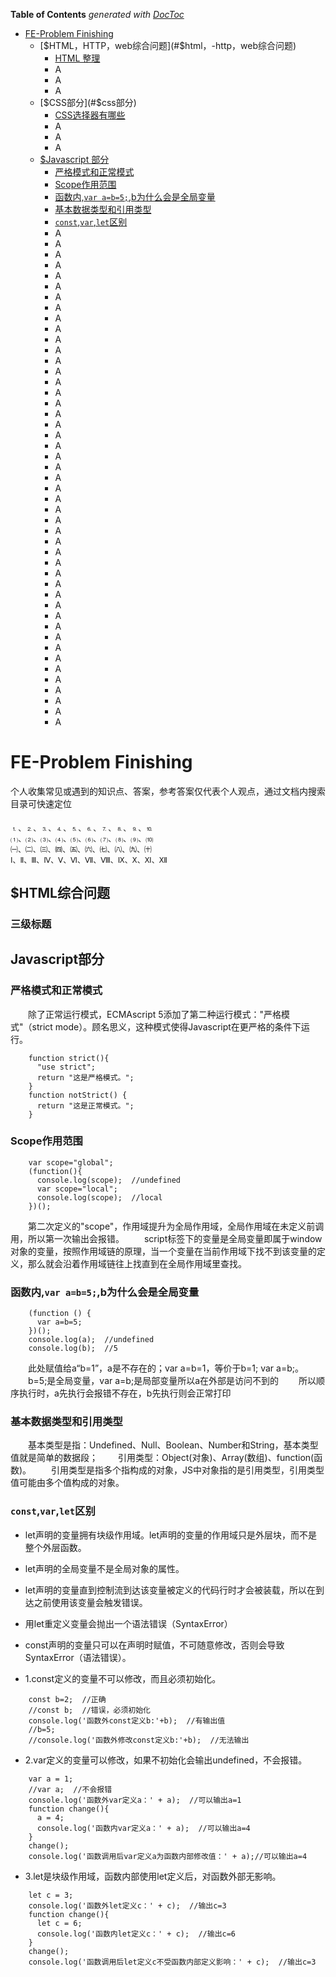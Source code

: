**Table of Contents**  *generated with [DocToc](http://doctoc.herokuapp.com/)*

- [FE-Problem Finishing](#fe-problem-finishing)
  - [$HTML，HTTP，web综合问题](#$html，-http，web综合问题)
    - [HTML 整理](#HTML-整理)
    - A
    - A
    - A
  - [$CSS部分](#$css部分)
    - [CSS选择器有哪些](#css选择器有哪些)
    - A
    - A
    - A
  - [$Javascript 部分](#Javascript部分)
    - [严格模式和正常模式](#严格模式和正常模式)
    - [Scope作用范围](#Scope作用范围)
    - [函数内,`var a=b=5;`,b为什么会是全局变量](#函数内var-a-b-5-b为什么会是全局变量)
    - [基本数据类型和引用类型](#基本数据类型和引用类型)
    - [`const`,`var`,`let`区别](#constvarlet区别)
    - A
    - A
    - A
    - A
    - A
    - A
    - A
    - A
    - A
    - A
    - A
    - A
    - A
    - A
    - A
    - A
    - A
    - A
    - A
    - A
    - A
    - A
    - A
    - A
    - A
    - A
    - A
    - A
    - A
    - A
    - A
    - A
    - A
    - A
    - A
    - A
    - A
    - A
    - A
    - A
    - A
    - A
    - A
    - A
    - A
    - A
    - A

<!-- END doctoc generated TOC -->

# FE-Problem Finishing

个人收集常见或遇到的知识点、答案，参考答案仅代表个人观点，通过文档内搜索目录可快速定位

####
```
⒈、⒉、⒊、⒋、⒌、⒍、⒎、⒏、⒐、⒑
⑴、⑵、⑶、⑷、⑸、⑹、⑺、⑻、⑼、⑽
㈠、㈡、㈢、㈣、㈤、㈥、㈦、㈧、㈨、㈩
Ⅰ、Ⅱ、Ⅲ、Ⅳ、Ⅴ、Ⅵ、Ⅶ、Ⅷ、Ⅸ、Ⅹ、Ⅺ、Ⅻ
```

## $HTML综合问题
### 三级标题


## Javascript部分

### 严格模式和正常模式
　　除了正常运行模式，ECMAscript 5添加了第二种运行模式："严格模式"（strict mode）。顾名思义，这种模式使得Javascript在更严格的条件下运行。
```
    function strict(){
      "use strict";
      return "这是严格模式。";
    }
    function notStrict() {
      return "这是正常模式。";
    }
```

### Scope作用范围
```
    var scope="global";
    (function(){
      console.log(scope);  //undefined
      var scope="local";
      console.log(scope);  //local
    })();
```
　　第二次定义的"scope"，作用域提升为全局作用域，全局作用域在未定义前调用，所以第一次输出会报错。
　　script标签下的变量是全局变量即属于window对象的变量，按照作用域链的原理，当一个变量在当前作用域下找不到该变量的定义，那么就会沿着作用域链往上找直到在全局作用域里查找。

### 函数内,`var a=b=5;`,b为什么会是全局变量
```
    (function () {
      var a=b=5;
    })();
    console.log(a);  //undefined
    console.log(b);  //5
```
　　此处赋值给a“b=1”，a是不存在的；var a=b=1，等价于b=1; var a=b;。
　　b=5;是全局变量，var a=b;是局部变量所以a在外部是访问不到的
　　所以顺序执行时，a先执行会报错不存在，b先执行则会正常打印

### 基本数据类型和引用类型
　　基本类型是指：Undefined、Null、Boolean、Number和String，基本类型值就是简单的数据段；
　　引用类型：Object(对象)、Array(数组)、function(函数)。 
　　引用类型是指多个指构成的对象，JS中对象指的是引用类型，引用类型值可能由多个值构成的对象。

### `const`,`var`,`let`区别

- let声明的变量拥有块级作用域。let声明的变量的作用域只是外层块，而不是整个外层函数。
- let声明的全局变量不是全局对象的属性。
- let声明的变量直到控制流到达该变量被定义的代码行时才会被装载，所以在到达之前使用该变量会触发错误。
- 用let重定义变量会抛出一个语法错误（SyntaxError）
- const声明的变量只可以在声明时赋值，不可随意修改，否则会导致SyntaxError（语法错误）。

- 1.const定义的变量不可以修改，而且必须初始化。
```
    const b=2;  //正确
    //const b;  //错误，必须初始化 
    console.log('函数外const定义b:'+b);  //有输出值
    //b=5;
    //console.log('函数外修改const定义b:'+b);  //无法输出 
```

- 2.var定义的变量可以修改，如果不初始化会输出undefined，不会报错。
```
    var a = 1;
    //var a;  //不会报错
    console.log('函数外var定义a：' + a);  //可以输出a=1
    function change(){
      a = 4;
      console.log('函数内var定义a：' + a);  //可以输出a=4
    } 
    change();
    console.log('函数调用后var定义a为函数内部修改值：' + a);//可以输出a=4
```

- 3.let是块级作用域，函数内部使用let定义后，对函数外部无影响。
```
    let c = 3;
    console.log('函数外let定义c：' + c);  //输出c=3
    function change(){
      let c = 6;
      console.log('函数内let定义c：' + c);  //输出c=6
    } 
    change();
    console.log('函数调用后let定义c不受函数内部定义影响：' + c);  //输出c=3
```




### 


### 


### 


### 


### 


### 


### 


